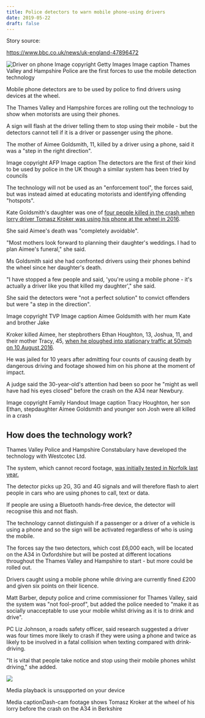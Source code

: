 ```yaml
---
title: Police detectors to warn mobile phone-using drivers 
date: 2019-05-22 
draft: false 
---
```


Story source:

https://www.bbc.co.uk/news/uk-england-47896472


![Driver on
phone](https://ichef.bbci.co.uk/news/320/cpsprodpb/7A63/production/_106413313_gettyimages-813658288.jpg)
Image copyright Getty Images Image caption Thames Valley and Hampshire Police
are the first forces to use the mobile detection technology

Mobile phone detectors are to be used by police to find drivers using devices
at the wheel.

The Thames Valley and Hampshire forces are rolling out the technology to show
when motorists are using their phones.

A sign will flash at the driver telling them to stop using their mobile - but
the detectors cannot tell if it is a driver or passenger using the phone.

The mother of Aimee Goldsmith, 11, killed by a driver using a phone, said it
was a "step in the right direction".

Image copyright AFP Image caption The detectors are the first of their kind to
be used by police in the UK though a similar system has been tried by councils

The technology will not be used as an "enforcement tool", the forces said, but
was instead aimed at educating motorists and identifying offending "hotspots".

Kate Goldsmith's daughter was one of [four people killed in the crash when
lorry driver Tomasz Kroker was using his phone at the wheel in
2016](https://www.bbc.co.uk/news/uk-england-berkshire-37607400).

She said Aimee's death was "completely avoidable".

"Most mothers look forward to planning their daughter's weddings. I had to
plan Aimee's funeral," she said.

Ms Goldsmith said she had confronted drivers using their phones behind the
wheel since her daughter's death.

"I have stopped a few people and said, 'you're using a mobile phone - it's
actually a driver like you that killed my daughter'," she said.

She said the detectors were "not a perfect solution" to convict offenders but
were "a step in the direction".

Image copyright TVP Image caption Aimee Goldsmith with her mum Kate and
brother Jake

Kroker killed Aimee, her stepbrothers Ethan Houghton, 13, Joshua, 11, and
their mother Tracy, 45, [when he ploughed into stationary traffic at 50mph on
10 August 2016](https://www.bbc.co.uk/news/uk-england-37823457).

He was jailed for 10 years after admitting four counts of causing death by
dangerous driving and footage showed him on his phone at the moment of impact.

A judge said the 30-year-old's attention had been so poor he "might as well
have had his eyes closed" before the crash on the A34 near Newbury.

Image copyright Family Handout Image caption Tracy Houghton, her son Ethan,
stepdaughter Aimee Goldsmith and younger son Josh were all killed in a crash

## How does the technology work?

Thames Valley Police and Hampshire Constabulary have developed the technology
with Westcotec Ltd.

The system, which cannot record footage, [was initially tested in Norfolk last
year. ](https://www.bbc.co.uk/news/uk-england-norfolk-44771962)

The detector picks up 2G, 3G and 4G signals and will therefore flash to alert
people in cars who are using phones to call, text or data.

If people are using a Bluetooth hands-free device, the detector will recognise
this and not flash.

The technology cannot distinguish if a passenger or a driver of a vehicle is
using a phone and so the sign will be activated regardless of who is using the
mobile.

The forces say the two detectors, which cost £6,000 each, will be located on
the A34 in Oxfordshire but will be posted at different locations throughout
the Thames Valley and Hampshire to start - but more could be rolled out.

Drivers caught using a mobile phone while driving are currently fined £200 and
given six points on their licence.

Matt Barber, deputy police and crime commissioner for Thames Valley, said the
system was "not fool-proof", but added the police needed to "make it as
socially unacceptable to use your mobile whilst driving as it is to drink and
drive".

PC Liz Johnson, a roads safety officer, said research suggested a driver was
four times more likely to crash if they were using a phone and twice as likely
to be involved in a fatal collision when texting compared with drink-driving.

"It is vital that people take notice and stop using their mobile phones whilst
driving," she added.

![](https://ichef.bbci.co.uk/images/ic/720x405/p04dqt32.jpg)

Media playback is unsupported on your device

Media captionDash-cam footage shows Tomasz Kroker at the wheel of his lorry
before the crash on the A34 in Berkshire

